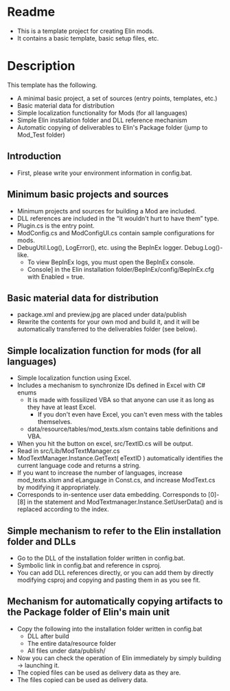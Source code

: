 # Readme
* This is a template project for creating Elin mods.
* It contains a basic template, basic setup files, etc.
  

# Description
This template has the following.
* A minimal basic project, a set of sources (entry points, templates, etc.)
* Basic material data for distribution
* Simple localization functionality for Mods (for all languages)
* Simple Elin installation folder and DLL reference mechanism
* Automatic copying of deliverables to Elin's Package folder (jump to Mod_Test folder)

## Introduction
* First, please write your environment information in config.bat.

## Minimum basic projects and sources
* Minimum projects and sources for building a Mod are included.
* DLL references are included in the “it wouldn't hurt to have them” type.
* Plugin.cs is the entry point.
* ModConfig.cs and ModConfigUI.cs contain sample configurations for mods.
* DebugUtil.Log(), LogError(), etc. using the BepInEx logger. Debug.Log()-like.
  * To view BepInEx logs, you must open the BepInEx console.
  * Console] in the Elin installation folder/BepInEx/config/BepInEx.cfg with Enabled = true.

## Basic material data for distribution
* package.xml and preview.jpg are placed under data/publish
* Rewrite the contents for your own mod and build it, and it will be automatically transferred to the deliverables folder (see below).

## Simple localization function for mods (for all languages)
* Simple localization function using Excel.
* Includes a mechanism to synchronize IDs defined in Excel with C# enums
  * It is made with fossilized VBA so that anyone can use it as long as they have at least Excel.
    * If you don't even have Excel, you can't even mess with the tables themselves.
  * data/resource/tables/mod_texts.xlsm contains table definitions and VBA.
* When you hit the button on excel, src/TextID.cs will be output.
* Read in src/Lib/ModTextManager.cs
* ModTextManager.Instance.GetText( eTextID ) automatically identifies the current language code and returns a string.
* If you want to increase the number of languages, increase mod_texts.xlsm and eLanguage in Const.cs, and increase ModText.cs by modifying it appropriately.
* Corresponds to in-sentence user data embedding. Corresponds to [0]-[8] in the statement and ModTextmanager.Instance.SetUserData() and is replaced according to the index.


## Simple mechanism to refer to the Elin installation folder and DLLs
* Go to the DLL of the installation folder written in config.bat.
* Symbolic link in config.bat and reference in csproj.
* You can add DLL references directly, or you can add them by directly modifying csproj and copying and pasting them in as you see fit.

## Mechanism for automatically copying artifacts to the Package folder of Elin's main unit
* Copy the following into the installation folder written in config.bat
  * DLL after build
  * The entire data/resource folder
  * All files under data/publish/
* Now you can check the operation of Elin immediately by simply building -> launching it.
* The copied files can be used as delivery data as they are.
* The files copied can be used as delivery data.

